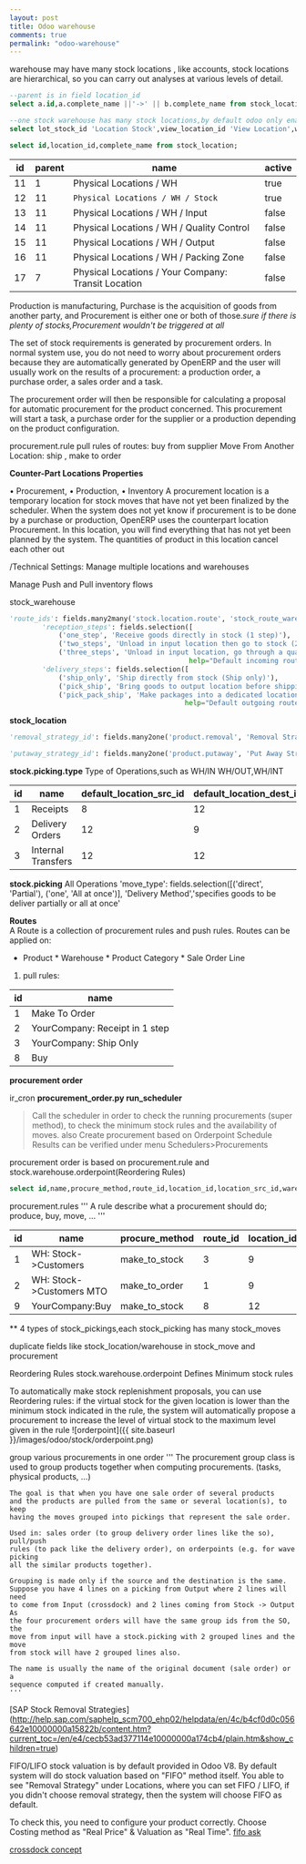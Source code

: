 ```yaml
---
layout: post
title: Odoo warehouse
comments: true
permalink: "odoo-warehouse"
---
```


warehouse may have many stock locations , like accounts, stock locations are hierarchical, so you can carry out analyses at various levels of detail.

``` sql
--parent is in field location_id
select a.id,a.complete_name ||'->' || b.complete_name from stock_location a,stock_location b where a.location_id = b.id order by 2;

--one stock warehouse has many stock locations,by default odoo only enables one stock location ,'Physical Locations / WH / Stock'
select lot_stock_id 'Location Stock',view_location_id 'View Location',wh_pack_stock_loc_id 'Packing Location',wh_input_stock_loc_id 'Input Location' ,wh_qc_stock_loc_id 'Quality Control Location' ,wh_output_stock_loc_id 'Output Location' from stock_warehouse;

select id,location_id,complete_name from stock_location;
```
| id |   parent    |  name                                                 | active 
| ---| ----------- | ----------------------------------------------------- | ------ 
| 11 |           1 | Physical Locations / WH                               | true 
| 12 |          11 | `Physical Locations / WH / Stock`                     | true 
| 13 |          11 | Physical Locations / WH / Input                       | false
| 14 |          11 | Physical Locations / WH / Quality Control             | false
| 15 |          11 | Physical Locations / WH / Output                      | false
| 16 |          11 | Physical Locations / WH / Packing Zone                | false
| 17 |           7 | Physical Locations / Your Company: Transit Location   | false


Production is manufacturing, Purchase is the acquisition of goods from another party, and Procurement is either one or both of those.*sure if there is plenty of stocks,Procurement wouldn't be triggered at all*

The set of stock requirements is generated by procurement orders.
In normal system use, you do not need to worry about procurement orders because they are automatically generated by OpenERP and the user will usually work on the results of a procurement: a production order, a purchase order, a sales order and a task.

The procurement order will then be responsible for calculating a proposal for automatic procurement for the product concerned. This procurement will start a task, a purchase order for the supplier or a production depending on the product configuration.

procurement.rule
pull rules of routes:
buy from supplier 
Move From Another Location: ship , make to order

__Counter-Part Locations Properties__

•  Procurement,
•  Production,
•  Inventory
A procurement location is a temporary location for stock moves that have not yet been finalized by the
scheduler. When the system does not yet know if procurement is to be done by a purchase or production,
OpenERP uses the counterpart location Procurement. In this location, you will find everything that has
not yet been planned by the system. The quantities of product in this location cancel each other out

/Technical Settings:
Manage multiple locations and warehouses

Manage Push and Pull inventory flows

stock_warehouse

```python
'route_ids': fields.many2many('stock.location.route', 'stock_route_warehouse', 'warehouse_id', 'route_id', 'Routes', domain="[('warehouse_selectable', '=', True)]", help='Defaults routes through the warehouse'),
        'reception_steps': fields.selection([
            ('one_step', 'Receive goods directly in stock (1 step)'),
            ('two_steps', 'Unload in input location then go to stock (2 steps)'),
            ('three_steps', 'Unload in input location, go through a quality control before being admitted in stock (3 steps)')], 'Incoming Shipments', 
                                            help="Default incoming route to follow", required=True),
        'delivery_steps': fields.selection([
            ('ship_only', 'Ship directly from stock (Ship only)'),
            ('pick_ship', 'Bring goods to output location before shipping (Pick + Ship)'),
            ('pick_pack_ship', 'Make packages into a dedicated location, then bring them to the output location for shipping (Pick + Pack + Ship)')], 'Outgoing Shippings', 
                                           help="Default outgoing route to follow", required=True),
```

__stock\_location__

```python
'removal_strategy_id': fields.many2one('product.removal', 'Removal Strategy', help="Defines the default method used for suggesting the exact location (shelf) where to take the products from, which lot etc. for this location. This method can be enforced at the product category level, and a fallback is made on the parent locations if none is set here."),

'putaway_strategy_id': fields.many2one('product.putaway', 'Put Away Strategy', help="Defines the default method used for suggesting the exact location (shelf) where to store the products. This method can be enforced at the product category level, and a fallback is made on the parent locations if none is set here."),
```

__stock.picking.type__
Type of Operations,such as WH/IN WH/OUT,WH/INT

id  |name               |default\_location\_src\_id |default\_location\_dest\_id |return\_picking\_type\_id 
--- |------------------ |----------------------- |------------------------ |---------------------- 
1   |Receipts           |8                       |12                       |2                      
2   |Delivery Orders    |12                      |9                        |1                      
3   |Internal Transfers |12                      |12                       |                 

__stock.picking__
All Operations
'move_type': fields.selection([('direct', 'Partial'), ('one', 'All at once')], 'Delivery Method','specifies goods to be deliver partially or all at once'


__Routes__  
A Route is a collection of procurement rules and push rules. Routes can be applied on: 
* Product * Warehouse * Product Category * Sale Order Line

1) pull rules:

id  |name                                 
----|--------------------------------- 
1   |Make To Order                        
2   |YourCompany: Receipt in 1 step       
3   |YourCompany: Ship Only                       
8   |Buy                                  


__procurement order__

ir\_cron __procurement_order.py run\_scheduler__
> Call the scheduler in order to check the running procurements (super method), to check the minimum stock rules and the  availability of moves.
also Create procurement based on Orderpoint
Schedule Results can be verified under menu Schedulers>Procurements

procurement order is based on procurement.rule and stock.warehouse.orderpoint(Reordering Rules)

```sql
select id,name,procure_method,route_id,location_id,location_src_id,warehouse_id,picking_type_id from procurement_rule where active='true'  order by 1
```
procurement.rules
'''
    A rule describe what a procurement should do; produce, buy, move, ...
'''

id |name                              |procure\_method |route\_id |location\_id |location\_src\_id |warehouse\_id 
---|----------------------------------|-------------- |-------- |----------- |--------------- |--- 
1  |WH: Stock->Customers              |make\_to\_stock|3        |9           |12              |1            
2  |WH: Stock->Customers MTO          |make\_to\_order|1        |9           |12              |1            
9  |YourCompany:Buy                   |make\_to\_stock|8        |12          |                |1            


** 4 types of stock_pickings,each stock_picking has many stock_moves



duplicate fields like stock_location/warehouse in stock_move and procurement

Reordering Rules stock.warehouse.orderpoint Defines Minimum stock rules

To automatically make stock replenishment proposals, you can use Reordering rules: if the virtual stock for the given location is lower than the minimum stock indicated in the rule, the system will automatically propose a procurement to increase the level of virtual stock to the maximum level given in the rule
![orderpoint]({{ site.baseurl }}/images/odoo/stock/orderpoint.png)

group various procurements in one order
'''
    The procurement group class is used to group products together
    when computing procurements. (tasks, physical products, ...)

    The goal is that when you have one sale order of several products
    and the products are pulled from the same or several location(s), to keep
    having the moves grouped into pickings that represent the sale order.

    Used in: sales order (to group delivery order lines like the so), pull/push
    rules (to pack like the delivery order), on orderpoints (e.g. for wave picking
    all the similar products together).

    Grouping is made only if the source and the destination is the same.
    Suppose you have 4 lines on a picking from Output where 2 lines will need
    to come from Input (crossdock) and 2 lines coming from Stock -> Output As
    the four procurement orders will have the same group ids from the SO, the
    move from input will have a stock.picking with 2 grouped lines and the move
    from stock will have 2 grouped lines also.

    The name is usually the name of the original document (sale order) or a
    sequence computed if created manually.
    '''


[SAP Stock Removal Strategies]
(http://help.sap.com/saphelp_scm700_ehp02/helpdata/en/4c/b4cf0d0c056642e10000000a15822b/content.htm?current_toc=/en/e4/cecb53ad377114e10000000a174cb4/plain.htm&show_children=true)

FIFO/LIFO stock valuation is by default provided in Odoo V8.  By default system will do stock valuation based on "FIFO" method itself.  You able to see "Removal Strategy" under Locations, where you can set FIFO / LIFO, if you didn't choose removal strategy, then the system will choose FIFO as default.

To check this, you need to configure your product correctly.  Choose Costing method as "Real Price" & Valuation as "Real Time".
[fifo ask](https://www.odoo.com/forum/help-1/question/is-it-available-fifo-in-odoo-8-56398)

[crossdock concept](http://www.aalhysterforklifts.com.au/index.php/about/blog-post/what_is_cross_docking_understanding_the_concept_definition)


